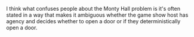 I think what confuses people about the Monty Hall problem is it's often stated in a way that makes it ambiguous whether the game show host has agency and decides whether to open a door or if they deterministically open a door.

